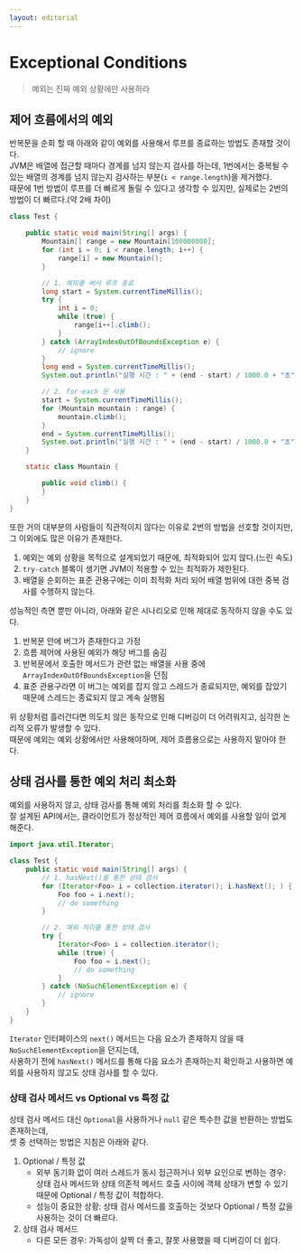 ```yaml
---
layout: editorial
---
```


# Exceptional Conditions

> 예외는 진짜 예외 상황에만 사용하라

## 제어 흐름에서의 예외

반복문을 순회 할 때 아래와 같이 예외를 사용해서 루프를 종료하는 방법도 존재할 것이다.  
JVM은 배열에 접근할 때마다 경계를 넘지 않는지 검사를 하는데, 1번에서는 중복될 수 있는 배열의 경계를 넘지 않는지 검사하는 부분(`i < range.length`)을 제거했다.  
때문에 1번 방법이 루프를 더 빠르게 돌릴 수 있다고 생각할 수 있지만, 실제로는 2번의 방법이 더 빠르다.(약 2배 차이)

```java
class Test {

    public static void main(String[] args) {
        Mountain[] range = new Mountain[100000000];
        for (int i = 0; i < range.length; i++) {
            range[i] = new Mountain();
        }

        // 1. 예외를 써서 루프 종료
        long start = System.currentTimeMillis();
        try {
            int i = 0;
            while (true) {
                range[i++].climb();
            }
        } catch (ArrayIndexOutOfBoundsException e) {
            // ignore
        }
        long end = System.currentTimeMillis();
        System.out.println("실행 시간 : " + (end - start) / 1000.0 + "초");

        // 2. for-each 문 사용
        start = System.currentTimeMillis();
        for (Mountain mountain : range) {
            mountain.climb();
        }
        end = System.currentTimeMillis();
        System.out.println("실행 시간 : " + (end - start) / 1000.0 + "초");
    }

    static class Mountain {

        public void climb() {
        }
    }
}
```

또한 거의 대부분의 사람들이 직관적이지 않다는 이유로 2번의 방법을 선호할 것이지만, 그 이외에도 많은 이유가 존재한다.

1. 예외는 예외 상황을 목적으로 설계되었기 때문에, 최적화되어 있지 않다.(느린 속도)
2. `try-catch` 블록이 생기면 JVM이 적용할 수 있는 최적화가 제한된다.
3. 배열을 순회하는 표준 관용구에는 이미 최적화 처리 되어 배열 범위에 대한 중복 검사를 수행하지 않는다.

성능적인 측면 뿐만 아니라, 아래와 같은 시나리오로 인해 제대로 동작하지 않을 수도 있다.

1. 반복문 안에 버그가 존재한다고 가정
2. 흐름 제어에 사용된 예외가 해당 버그를 숨김
3. 반복문에서 호출한 메서드가 관련 없는 배열을 사용 중에 `ArrayIndexOutOfBoundsException`을 던짐
4. 표준 관용구라면 이 버그는 예외를 잡지 않고 스레드가 종료되지만, 예외를 잡았기 때문에 스레드는 종료되지 않고 계속 실행됨

위 상황처럼 흘러간다면 의도치 않은 동작으로 인해 디버깅이 더 어려워지고, 심각한 논리적 오류가 발생할 수 있다.  
때문에 예외는 예외 상황에서만 사용해야하며, 제어 흐름용으로는 사용하지 말아야 한다.

## 상태 검사를 통한 예외 처리 최소화

예외를 사용하지 않고, 상태 검사를 통해 예외 처리를 최소화 할 수 있다.  
잘 설계된 API에서는, 클라이언트가 정상적인 제어 흐름에서 예외를 사용할 일이 없게 해준다.

```java
import java.util.Iterator;

class Test {
    public static void main(String[] args) {
        // 1. hasNext()를 통한 상태 검사
        for (Iterator<Foo> i = collection.iterator(); i.hasNext(); ) {
            Foo foo = i.next();
            // do something
        }

        // 2. 예외 처리를 통한 상태 검사
        try {
            Iterator<Foo> i = collection.iterator();
            while (true) {
                Foo foo = i.next();
                // do something
            }
        } catch (NoSuchElementException e) {
            // ignore
        }
    }
}
```

`Iterator` 인터페이스의 `next()` 메서드는 다음 요소가 존재하지 않을 때 `NoSuchElementException`을 던지는데,  
사용하기 전에 `hasNext()` 메서드를 통해 다음 요소가 존재하는지 확인하고 사용하면 예외를 사용하지 않고도 상태 검사를 할 수 있다.

### 상태 검사 메서드 vs Optional vs 특정 값

상태 검사 메서드 대신 `Optional`을 사용하거나 `null` 같은 특수한 값을 반환하는 방법도 존재하는데,  
셋 중 선택하는 방법은 지침은 아래와 같다.

1. Optional / 특정 값
    - 외부 동기화 없이 여러 스레드가 동시 접근하거나 외부 요인으로 변하는 경우: 상태 검사 메서드와 상태 의존적 메서드 호출 사이에 객체 상태가 변할 수 있기 때문에 Optional / 특정 값이 적합하다.
    - 성능이 중요한 상황: 상태 검사 메서드를 호출하는 것보다 Optional / 특정 값을 사용하는 것이 더 빠르다.
2. 상태 검사 메서드
    - 다른 모든 경우: 가독성이 살짝 더 좋고, 잘못 사용했을 때 디버깅이 더 쉽다.
